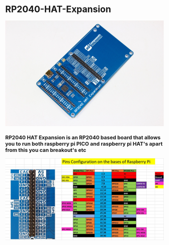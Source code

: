 # RP2040-HAT-Expansion

<img src = "https://github.com/sbcshop/RP2040-HAT-Expansion/blob/main/images/img.JPG"/>

### RP2040 HAT Expansion is an RP2040 based board that allows you to run both raspberry pi PICO and raspberry pi HAT's apart from this you can breakout's etc

<img src = "https://github.com/sbcshop/RP2040-HAT-Expansion/blob/main/images/img1.JPG"/>
